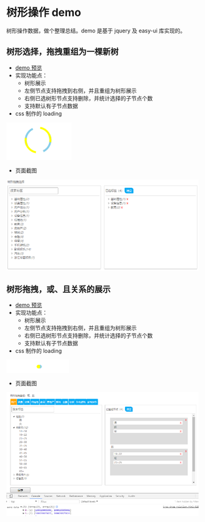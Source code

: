 # 树形操作 demo

树形操作数据，做个整理总结。demo 是基于 jquery 及 easy-ui 库实现的。

## 树形选择，拖拽重组为一棵新树
- [demo 预览](https://esnail.github.io/easy-ui-demo/tree-select-newtree.html)
- 实现功能点：
    - 树形展示
    - 左侧节点支持拖拽到右侧，并且重组为树形展示
    - 右侧已选树形节点支持删除，并统计选择的子节点个数
    - 支持默认有子节点数据
- css 制作的 loading

![./screenshot/tree-select-loading.png](./screenshot/tree-select-newtree-loading.gif)
    
- 页面截图

![./screenshot/tree-select.png](./screenshot/tree-select-newtree.png)

## 树形拖拽，或、且关系的展示
- [demo 预览](https://esnail.github.io/easy-ui-demo/tree-drag-relation.html)
- 实现功能点：
    - 树形展示
    - 左侧节点支持拖拽到右侧，并且重组为树形展示
    - 右侧已选树形节点支持删除，并统计选择的子节点个数
    - 支持默认有子节点数据
- css 制作的 loading

![./screenshot/tree-select-loading.png](./screenshot/tree-drag-relation-loading.gif)
    
- 页面截图

![./screenshot/tree-select.png](./screenshot/tree-drag-relation.png)
